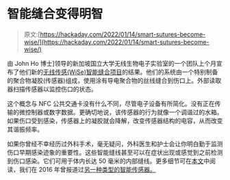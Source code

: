 # 智能缝合变得明智

> 原文:[https://hackaday.com/2022/01/14/smart-sutures-become-wise/](https://hackaday.com/2022/01/14/smart-sutures-become-wise/)

由 John Ho 博士]领导的新加坡国立大学无线生物电子实验室的一个团队上个月宣布了他们新的[无线传感(WiSe)智能缝合项目](https://news.nus.edu.sg/smart-sutures-to-monitor-deep-surgical-wounds/)的结果。他们的系统由一个特别制备的聚合物凝胶(传感器)组成，使用涂有导电聚合物的丝线缝合到伤口上。外部读取器扫描传感器以监控伤口的状态。

这个概念与 NFC 公共交通卡没有什么不同，尽管电子设备有所简化。没有正在传输的微控制器或数字数据。更确切地说，该传感器的行为就像一个调谐过的水箱。如果伤口受到感染，传感器上的凝胶就会降解，改变传感器结构的电容，从而改变其谐振频率。

如果你曾经不幸经历过外科手术，毫无疑问，外科医生和护士会让你明白勤于监测伤口早期感染迹象的重要性。这些智能缝线甚至可以在症状出现或感觉到之前检测到伤口感染。它们可用于体内长达 50 毫米的内部缝线。更多细节可在[本文](https://www.science.org/doi/10.1126/sciadv.abj1617)中阅读，我们在 2016 年曾报道过[另一种类型的智能传感器。](https://hackaday.com/2016/09/27/smart-sutures/)